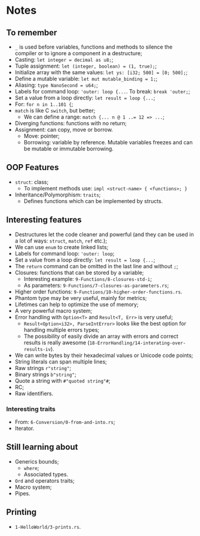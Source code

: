 # Notes

## To remember
- `_` is used before variables, functions and methods to silence the compiler or to ignore a component in a destructure;
- Casting: `let integer = decimal as u8;`;
- Tuple assignment: `let (integer, boolean) = (1, true);`;
- Initialize array with the same values: `let ys: [i32; 500] = [0; 500];`;
- Define a mutable variable: `let mut mutable_binding = 1;`;
- Aliasing: `type NanoSecond = u64;`;
- Labels for command loop: `'outer: loop {...`. To break: `break 'outer;`;
- Set a value from a loop directly: `let result = loop {...`;
- For: `for n in 1..101 {`;
- `match` is like C `switch`, but better;
  - We can define a range: `match {... n @ 1 ..= 12 => ...`;
- Diverging functions: functions with no return;
- Assignment: can copy, move or borrow.
  - Move: pointer;
  - Borrowing: variable by reference. Mutable variables freezes and can be mutable or immutable borrowing.


## OOP Features
- `struct`: class;
  - To implement methods use: `impl <struct-name> { <functions>; }`
- Inheritance/Polymorphism: `traits`;
  - Defines functions which can be implemented by structs.

## Interesting features
- Destructures let the code cleaner and powerful (and they can be used in a lot of ways: `struct`, `match`, `ref` etc.);
- We can use `enum` to create linked lists;
- Labels for command loop: `'outer: loop`;
- Set a value from a loop directly: `let result = loop {...`;
- The `return` command can be omitted in the last line and without `;`;
- Closures: functions that can be stored by a variable;
  - Interesting example: `9-Functions/8-closures-std-i`;
  - As parameters: `9-Functions/7-closures-as-parameters.rs`;
- Higher order functions: `9-Functions/10-higher-order-functions.rs`.
- Phantom type may be very useful, mainly for metrics;
- Lifetimes can help to optimize the use of memory;
- A very powerful macro system;
- Error handling with `Option<T>` and `Result<T, Err>` is very useful;
  - `Result<Option<i32>, ParseIntError>` looks like the best option for handling multiple errors types;
  - The possibility of easily divide an array with errors and correct results is really awesome (`18-ErrorHandling/14-interating-over-results-iv`).
- We can write bytes by their hexadecimal values or Unicode code points;
- String literals can span multiple lines;
- Raw strings `r"string"`;
- Binary strings `b"string"`;
- Quote a string with `#"quoted string"#`;
- RC;
- Raw identifiers.


### Interesting traits
- From: `6-Conversion/0-from-and-into.rs`;
- Iterator.


## Still learning about
- Generics bounds;
  - `where`;
  - Associated types.
- `Ord` and operators traits;
- Macro system;
- Pipes.


## Printing
- `1-HelloWorld/3-prints.rs`.
